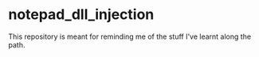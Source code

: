 # notepad_dll_injection
This repository is meant for reminding me of the stuff I've learnt along the path.
